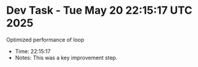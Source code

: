 # Dev Task - Tue May 20 22:15:17 UTC 2025
Optimized performance of loop
- Time: 22:15:17
- Notes: This was a key improvement step.
